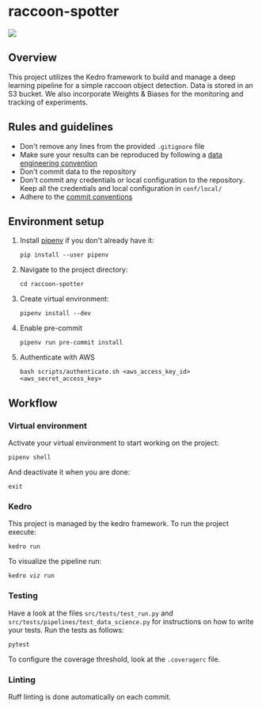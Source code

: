 # raccoon-spotter
![](https://i.imgur.com/zodNdbL.png)

## Overview
This project utilizes the Kedro framework to build and manage a deep learning pipeline for a simple raccoon object detection. Data is stored in an S3 bucket. We also incorporate Weights & Biases for the monitoring and tracking of  experiments.

## Rules and guidelines
* Don't remove any lines from the provided `.gitignore` file
* Make sure your results can be reproduced by following a [data engineering convention](https://docs.kedro.org/en/stable/faq/faq.html#what-is-data-engineering-convention)
* Don't commit data to the repository
* Don't commit any credentials or local configuration to the repository. Keep all the credentials and local configuration in `conf/local/`
* Adhere to the [commit conventions](<https://www.conventionalcommits.org/en/v1.0.0/>)

## Environment setup
1. Install [pipenv](<https://pipenv.pypa.io/en/latest/>) if you don't already have it:
	```
	pip install --user pipenv
	```
2. Navigate to the project directory:
	```
	cd raccoon-spotter
	```
3. Create virtual environment:
	```
	pipenv install --dev
	```
4. Enable pre-commit
	```
	pipenv run pre-commit install
	```
5. Authenticate with AWS
	```
	bash scripts/authenticate.sh <aws_access_key_id> <aws_secret_access_key>
	```

## Workflow
### Virtual environment
Activate your virtual environment to start working on the project:
```
pipenv shell
```
And deactivate it when you are done:
```
exit
```

### Kedro
This project is managed by the kedro framework.
To run the project execute:
```
kedro run
```
To visualize the pipeline run:
```
kedro viz run
```

### Testing
Have a look at the files `src/tests/test_run.py` and `src/tests/pipelines/test_data_science.py` for instructions on how to write your tests. Run the tests as follows:
```
pytest
```
To configure the coverage threshold, look at the `.coveragerc` file.

### Linting
Ruff linting is done automatically on each commit.
